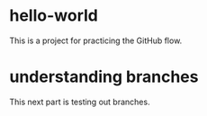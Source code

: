 # hello-world
This is a project for practicing the GitHub flow.

# understanding branches
This next part is testing out branches. 
